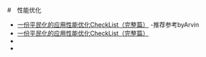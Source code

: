 #　性能优化
- [一份平民化的应用性能优化CheckList（完整篇）](https://blog.csdn.net/qq_35246620/article/details/54341783) -推荐参考byArvin
- [一份平民化的应用性能优化CheckList（完整篇）](https://mp.weixin.qq.com/s?__biz=MzIzODYyNjkzNw==&mid=2247483723&idx=1&sn=4fa6e80e7f6eae02a0620c5b5aef5955)
- []()
- []()